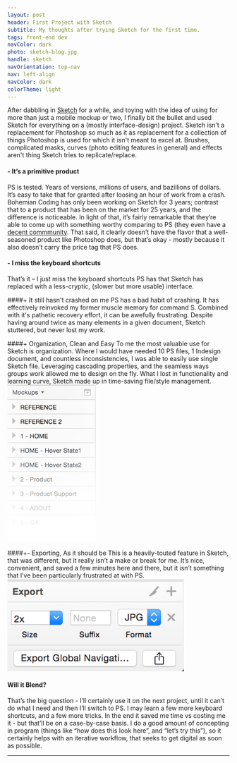```yaml
---
layout: post
header: First Project with Sketch
subtitle: My thoughts after trying Sketch for the first time.
tags: front-end dev
navColor: dark
photo: sketch-blog.jpg
handle: sketch
navOrientation: top-nav
nav: left-align
navColor: dark
colorTheme: light
---
```


After dabbling in [Sketch](http://bohemiancoding.com/sketch/) for a while, and toying with the idea of using for more than just a mobile mockup or two, I finally bit the bullet and used Sketch for everything on a (mostly interface-design) project. Sketch isn’t a replacement for Photoshop so much as it as replacement for a collection of things Photoshop is used for which it isn't meant to excel at. Brushes, complicated masks, curves (photo editing features in general) and effects aren't thing Sketch tries to replicate/replace.

#### <span class="negative-bullet">-</span> It’s a primitive product
PS is tested. Years of versions, millions of users, and bazillions of dollars. It’s easy to take that for granted after loosing an hour of work from a crash. Bohemian Coding has only been working on Sketch for 3 years; contrast that to a product that has been on the market for 25 years, and the difference is noticeable. In light of that, it’s fairly remarkable that they’re able to come up with something worthy comparing to PS (they even have a [decent commmunity](http://www.bohemiancoding.com/sketch/community/). That said, it clearly doesn’t have the flavor that a well-seasoned product like Photoshop does, but that’s okay - mostly because it also doesn’t carry the price tag that PS does.

#### <span class="negative-bullet">-</span> I miss the keyboard shortcuts
That’s it – I just miss the keyboard shortcuts PS has that Sketch has replaced with a less-cryptic, (slower but more usable) interface.

####<span class="positive-bullet">+</span> It still hasn't crashed on me
PS has a bad habit of crashing. It has effectively reinvoked my former muscle memory for command S. Combined with it's pathetic recovery effort, it can be awefully frustrating. Despite having around twice as many elements in a given document, Sketch stuttered, but never lost my work.

####<span class="positive-bullet">+</span> Organization, Clean and Easy
To me the most valuable use for Sketch is organization. Where I would have needed 10 PS files, 1 Indesign document, and countless inconsistencies, I was able to easily use single Sketch file. Leveraging cascading properties, and the seamless ways groups work allowed me to design on the fly. What I lost in functionality and learning curve, Sketch made up in time-saving file/style management.
![Image of layers ](/img-content/sketch/layers.png)

####<span class="neutral-bullet">+-</span> Exporting, As it should be
This is a heavily-touted feature in Sketch, that was different, but it really isn’t a make or break for me. It’s nice, convenient, and saved a few minutes here and there, but it isn’t something that I’ve been particularly frustrated at with PS.
![Image of layers ](/img-content/sketch/export.png)

#### Will it Blend?
That’s the big question - I’ll certainly use it on the next project, until it can’t do what I need and then I’ll switch to PS. I may learn a few more keyboard shortcuts, and a few more tricks. In the end it saved me time vs costing me it - but that’ll be on a case-by-case basis. I do a good amount of concepting in program (things like “how does this look here”, and “let’s try this”), so it certainly helps with an iterative workflow, that seeks to get digital as soon as possible.

---
